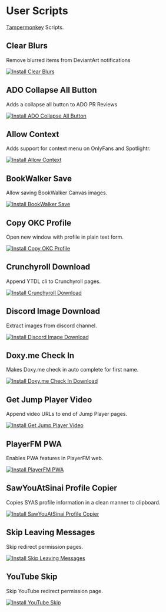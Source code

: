 # User Scripts

[Tampermonkey](https://www.tampermonkey.net/) Scripts.

## Clear Blurs

Remove blurred items from DeviantArt notifications

[![Install Clear Blurs](https://img.shields.io/badge/install-Clear%20Blurs-green?style=for-the-badge)](https://raw.githubusercontent.com/shmuelie/user-scripts/main/src/ClearBlurs.user.js)

## ADO Collapse All Button

Adds a collapse all button to ADO PR Reviews

[![Install ADO Collapse All Button](https://img.shields.io/badge/install-ADO%20Collapse%20All%20Button-green?style=for-the-badge)](https://raw.githubusercontent.com/shmuelie/user-scripts/main/src/AdoCollapseAll.user.js)

## Allow Context

Adds support for context menu on OnlyFans and Spotlightr.

[![Install Allow Context](https://img.shields.io/badge/install-Allow%20Context-green?style=for-the-badge)](https://raw.githubusercontent.com/shmuelie/user-scripts/main/src/AllowContext.user.js)

## BookWalker Save

Allow saving BookWalker Canvas images.

[![Install BookWalker Save](https://img.shields.io/badge/install-BookWalker%20Save-green?style=for-the-badge)](https://raw.githubusercontent.com/shmuelie/user-scripts/main/src/BookWalkerSave.user.js)

## Copy OKC Profile

Open new window with profile in plain text form.

[![Install Copy OKC Profile](https://img.shields.io/badge/install-Copy%20OKC%20Profile-green?style=for-the-badge)](https://raw.githubusercontent.com/shmuelie/user-scripts/main/src/CopyOKCProfile.user.js)

## Crunchyroll Download

Append YTDL cli to Crunchyroll pages.

[![Install Crunchyroll Download](https://img.shields.io/badge/install-Crunchyroll%20Download-green?style=for-the-badge)](https://raw.githubusercontent.com/shmuelie/user-scripts/main/src/CrunchyrollDownload.user.js)

## Discord Image Download

Extract images from discord channel.

[![Install Discord Image Download](https://img.shields.io/badge/install-Discord%20Image%20Download-green?style=for-the-badge)](https://raw.githubusercontent.com/shmuelie/user-scripts/main/src/DiscordImageDownload.user.js)

## Doxy.me Check In

Makes Doxy.me check in auto complete for first name.

[![Install Doxy.me Check In Download](https://img.shields.io/badge/install-Doxy.me%20Check%20In%20Download-green?style=for-the-badge)](https://raw.githubusercontent.com/shmuelie/user-scripts/main/src/DoxyName.user.js)

## Get Jump Player Video

Append video URLs to end of Jump Player pages.

[![Install Get Jump Player Video](https://img.shields.io/badge/install-Get%20Jump%20Player%20Video-green?style=for-the-badge)](https://raw.githubusercontent.com/shmuelie/user-scripts/main/src/GetJumpPlayerVideo.user.js)

## PlayerFM PWA

Enables PWA features in PlayerFM web.

[![Install PlayerFM PWA](https://img.shields.io/badge/install-PlayerFM%20PWA-green?style=for-the-badge)](https://raw.githubusercontent.com/shmuelie/user-scripts/main/src/PlayerFMPWA.user.js)

## SawYouAtSinai Profile Copier

Copies SYAS profile information in a clean manner to clipboard.

[![Install SawYouAtSinai Profile Copier](https://img.shields.io/badge/install-SawYouAtSinai%20Profile%20Copier-green?style=for-the-badge)](https://raw.githubusercontent.com/shmuelie/user-scripts/main/src/SYASProfileCopyer.user.js)

## Skip Leaving Messages

Skip redirect permission pages.

[![Install Skip Leaving Messages](https://img.shields.io/badge/install-Skip%20Leaving%20Messages-green?style=for-the-badge)](https://raw.githubusercontent.com/shmuelie/user-scripts/main/src/SkipLeavingMessages.user.js)

## YouTube Skip

Skip YouTube redirect permission page.

[![Install YouTube Skip](https://img.shields.io/badge/install-YouTube%20Skip-green?style=for-the-badge)](https://raw.githubusercontent.com/shmuelie/user-scripts/main/src/YtSkip.user.js)